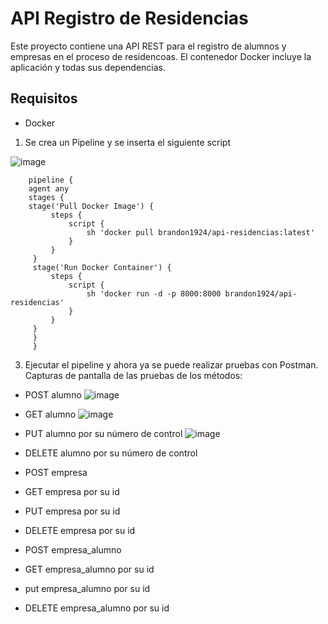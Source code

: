 # API Registro de Residencias

Este proyecto contiene una API REST para el registro de alumnos y empresas en el proceso de residencoas. El contenedor Docker incluye la aplicación y todas sus dependencias.

## Requisitos

- Docker

1. Se crea un Pipeline y se inserta el siguiente script

![image](https://github.com/user-attachments/assets/df02d2d4-2c25-4f55-80d2-55eab28a30de)


        pipeline {
        agent any
        stages {
        stage('Pull Docker Image') {
             steps {
                 script {
                     sh 'docker pull brandon1924/api-residencias:latest'
                 }
             }
         }
         stage('Run Docker Container') {
             steps {
                 script {
                     sh 'docker run -d -p 8000:8000 brandon1924/api-residencias'
                 }
             }
         }
         }
         }
   
3. Ejecutar el pipeline y ahora ya se puede realizar pruebas con Postman.
   Capturas de pantalla de las pruebas de los métodos:

- POST alumno
![image](https://github.com/user-attachments/assets/129455b2-2b54-40fa-8ac9-df70f6c2ffe6)


- GET alumno 
![image](https://github.com/user-attachments/assets/0d6f0bec-4cca-4dfb-ae53-a5ea18d85ffd)


- PUT alumno por su número de control
![image](https://github.com/user-attachments/assets/2ebb731f-3d8c-40d3-8b7d-5102afb5450d)


- DELETE alumno por su número de control


- POST empresa
  

- GET empresa por su id
  

- PUT empresa por su id


- DELETE empresa por su id


- POST empresa_alumno


- GET empresa_alumno por su id


- put empresa_alumno por su id


- DELETE empresa_alumno por su id
